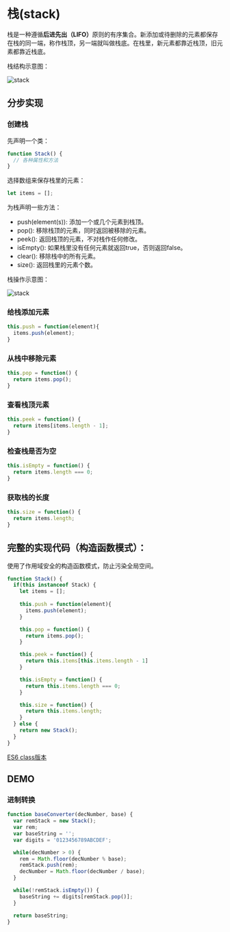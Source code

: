 # 栈(stack)

栈是一种遵循<b>后进先出（LIFO）</b>原则的有序集合。新添加或待删除的元素都保存在栈的同一端，称作栈顶，另一端就叫做栈底。在栈里，新元素都靠近栈顶，旧元素都靠近栈底。

栈结构示意图：

![stack](../image/stack.jpg)

## 分步实现

### 创建栈

先声明一个类：

```javascript
function Stack() {
  // 各种属性和方法
}
```
选择数组来保存栈里的元素：

```javascript
let items = [];
```
为栈声明一些方法：

* push(element(s)): 添加一个或几个元素到栈顶。
* pop(): 移除栈顶的元素，同时返回被移除的元素。
* peek(): 返回栈顶的元素，不对栈作任何修改。
* isEmpty(): 如果栈里没有任何元素就返回true，否则返回false。
* clear(): 移除栈中的所有元素。
* size(): 返回栈里的元素个数。

栈操作示意图：

![stack](../image/stack.png)

### 给栈添加元素
```JavaScript
this.push = function(element){
  items.push(element);
}
```

### 从栈中移除元素
```javascript
this.pop = function() {
  return items.pop();
}
```

### 查看栈顶元素
```javascript
this.peek = function() {
  return items[items.length - 1];
}
```

### 检查栈是否为空
```javascript
this.isEmpty = function() {
  return items.length === 0;
}
```

### 获取栈的长度
```javascript
this.size = function() {
  return items.length;
}
```

## 完整的实现代码（构造函数模式）：

使用了作用域安全的构造函数模式，防止污染全局空间。

```javascript
function Stack() {
  if(this instanceof Stack) {
    let items = [];
    
    this.push = function(element){
      items.push(element);
    }

    this.pop = function() {
      return items.pop();
    }

    this.peek = function() {
      return this.items[this.items.length - 1]
    }

    this.isEmpty = function() {
      return this.items.length === 0;
    }

    this.size = function() {
      return this.items.length;
    }
  } else {
    return new Stack();
  }
}
```

[ES6 class版本](stack.js)

## DEMO

### 进制转换

```javascript
function baseConverter(decNumber, base) {
  var remStack = new Stack();
  var rem;
  var baseString = '';
  var digits = '0123456789ABCDEF';

  while(decNumber > 0) {
    rem = Math.floor(decNumber % base);
    remStack.push(rem);
    decNumber = Math.floor(decNumber / base);
  }

  while(!remStack.isEmpty()) {
    baseString += digits[remStack.pop()];
  }

  return baseString;
}
```

